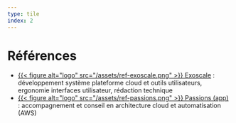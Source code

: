 ```yaml
---
type: tile
index: 2
---
```


# Références

* [{{< figure alt="logo" src="/assets/ref-exoscale.png" >}}
  Exoscale](https://www.exoscale.com/) : développement système plateforme cloud
  et outils utilisateurs, ergonomie interfaces utilisateur, rédaction technique
* [{{< figure alt="logo" src="/assets/ref-passions.png" >}}
  Passions (app)](https://www.passions-app.com/) : accompagnement et conseil en
  architecture cloud et automatisation (AWS)

